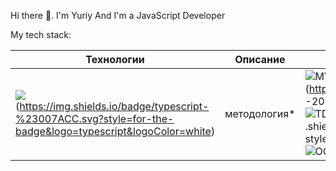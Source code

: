 Hi there 👋. 
I'm Yuriy
And I'm a JavaScript Developer

My tech stack:



Технологии | Описание | Инструменты
--- |------------------------------| ---
<img src="https://img.shields.io/badge/JavaScript-ffca3a?style=for-the-badge&logo=JavaScript&logoColor=black"/>(https://img.shields.io/badge/typescript-%23007ACC.svg?style=for-the-badge&logo=typescript&logoColor=white) | методология* |![ MVC ](https://img.shields.io/badge/mvc-20232A?style=for-the-badge) ![ DOM ](https://img.shields.io/badge/dom -20232A?style=для-значка) ![ TDD ](https://img.shields.io/badge/tdd-20232A?style=для-значка) ![ AJAX ](https://img .shields.io/badge/ajax-20232A?style=for-the-badge) ![ SOLID ](https://img.shields.io/badge/solid-20232A?style=for-the-badge) ![ ООП](https://img.shields.io/badge/oop-20232A?style=for-the-badge)
